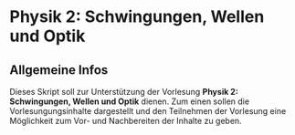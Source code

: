 # Physik 2: Schwingungen, Wellen und Optik

## Allgemeine Infos

Dieses Skript soll zur Unterstützung der Vorlesung **Physik 2: Schwingungen, Wellen und Optik** dienen. Zum einen sollen die Vorlesungungsinhalte dargestellt und den Teilnehmen der Vorlesung eine Möglichkeit zum Vor- und Nachbereiten der Inhalte zu geben. 

<!--
Jedoch, dieses Skript ist kurz gefasst und wird es auch so bleiben, da der Fokus nur auf den für die Vorlesung relevanten Themen liegt. Darüber hinaus gibt es viele gute Physikbücher, die diese und weitere Themen in großer Tiefe aufbereitet haben (und auch viele über diese Vorlesung hinaus gehende Inhalte enthalten). Ein detailliertes Nachlesen in diesen Büchern wird ausdrücklich empfohlen. Empfohlen ist für diese Vorlesung sind:

* Tipler: Physik für Studierende der Naturwissenschaften und Technik {cite}`tipler`
* Arbeitsbuch zu Tiplers Physik {cite}`tab`

Weitere Beispiele für geeignete Physikbücher sind:
* Hering, Martin, Stohrer: Physik für Ingenieure {cite}`hering`
* Hahn: Physik für Ingenieure {cite}`hahn`



## Danksagung

Die in der Vorlesung und der Erstellung der Materiallien verwendeten Softwarewerkzeuge sind meist frei verfügbar, quelloffen und von Freiwilligen entwickelt. Insbesondere gilt der Dank dem

* Team von [Jupyter](https://github.com/jupyter/jupyter)

* Team von [JupyterLab](https://github.com/jupyter/jupyter)

* Team von [Jupyter Book](https://github.com/executablebooks/jupyter-book)
-->
<!--
## Kontakt

Simone Arnold: simone.arnold@fh-dortmund.de

## Inhalte

```{tableofcontents}
```

## Referenzen

```{bibliography}
``` -->